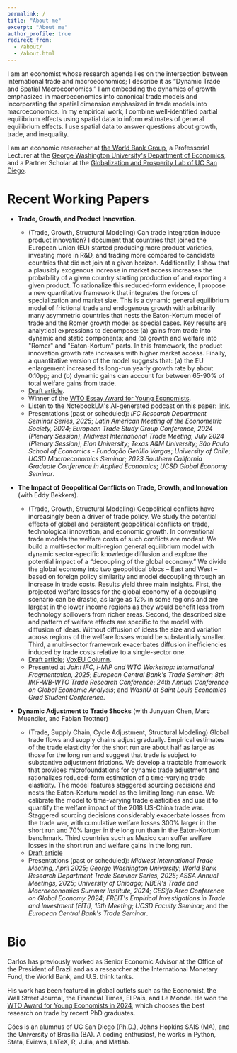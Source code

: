```yaml
---
permalink: /
title: "About me"
excerpt: "About me"
author_profile: true
redirect_from: 
  - /about/
  - /about.html
---
```


I am an economist whose research agenda lies on the intersection between international trade and macroeconomics; I describe it as “Dynamic Trade and Spatial Macroeconomics.” I am embedding the dynamics of growth emphasized in macroeconomics into canonical trade models and incorporating the spatial dimension emphasized in trade models into macroeconomics. In my empirical work, I combine well-identified partial equilibrium effects using spatial data to inform estimates of general equilibrium effects. I use spatial data to answer questions about growth, trade, and inequality.

I am an economic researcher at [the World Bank Group](https://www.ifc.org/), a Professorial Lecturer at the [George Washington University's Department of Economics](https://economics.columbian.gwu.edu/), and a Partner Scholar at the [Globalization and Prosperity Lab of UC San Diego](https://gplab.ucsd.edu/).

Recent Working Papers
======
- **Trade, Growth, and Product Innovation**.
  - (Trade, Growth, Structural Modeling) Can trade integration induce product innovation? I document that countries that joined the European Union (EU) started producing more product varieties, investing more in R&D, and trading more compared to candidate countries that did not join at a given horizon. Additionally, I show that a plausibly exogenous increase in market access increases the probability of a given country starting production of and exporting a given product. To rationalize this reduced-form evidence, I propose a new quantitative framework that integrates the forces of specialization and market size. This is a dynamic general equilibrium model of frictional trade and endogenous growth with arbitrarily many asymmetric countries that nests the Eaton-Kortum model of trade and the Romer growth model as special cases. Key results are analytical expressions to decompose: (a) gains from trade into dynamic and static components; and (b) growth and welfare into "Romer" and "Eaton-Kortum" parts. In this framework, the product innovation growth rate increases with higher market access.  Finally, a quantitative version of the model suggests that: (a) the EU enlargement increased its long-run yearly growth rate by about 0.10pp; and (b) dynamic gains can account for between 65-90% of total welfare gains from trade.
  - [Draft article](https://github.com/omercadopopular/omercadopopular.github.io/blob/master/files/GoesC-JMP.pdf?raw=true).
  - Winner of the [WTO Essay Award for Young Economists](https://www.wto.org/english/res_e/reser_e/essaywards_e.htm).
  - Listen to the NotebookLM's AI-generated podcast on this paper:
  [link](https://github.com/omercadopopular/omercadopopular.github.io/raw/master/files/goes-notebooklm-podcast.mp3).
  - Presentations (past or scheduled): _IFC Research Department Seminar Series, 2025_; _Latin American Meeting of the Econometric Society, 2024_; _European Trade Study Group Conference, 2024 (Plenary Session)_; _Midwest International Trade Meeting, July 2024  (Plenary Session)_; _Elon University_; _Texas A&M University_; _São Paulo School of Economics - Fundação Getúlio Vargas_;  _University of Chile_; _UCSD Macroeconomics Seminar_; _2023 Southern California Graduate Conference in Applied Economics_; _UCSD Global Economy Seminar_.

- **The Impact of Geopolitical Conflicts on Trade, Growth, and Innovation** (with Eddy Bekkers). 
  - (Trade, Growth, Structural Modeling) Geopolitical conflicts have increasingly been a driver of trade policy. We study the potential effects of global and persistent geopolitical conflicts on trade, technological innovation, and economic growth. In conventional trade models the welfare costs of such conflicts are modest. We build a multi-sector multi-region general equilibrium model with dynamic sector-specific knowledge diffusion and explore the potential impact of a “decoupling of the global economy.” We divide the global economy into two geopolitical blocs – East and West – based on foreign policy similarity and model decoupling through an increase in trade costs. Results yield three main insights. First, the projected welfare losses for the global economy of a decoupling scenario can be drastic, as large as 12% in some regions and are largest in the lower income regions as they would benefit less from technology spillovers from richer areas. Second, the described size and pattern of welfare effects are specific to the model with diffusion of ideas. Without diffusion of ideas the size and variation across regions of the welfare losses would be substantially smaller. Third, a multi-sector framework exacerbates diffusion inefficiencies induced by trade costs relative to a single-sector one.
  - [Draft
article](https://browse.arxiv.org/pdf/2203.12173.pdf); [VoxEU Column](https://voxeu.org/article/impact-geopolitical-conflicts-trade-growth-and-innovation).
  - Presented at _Joint IFC, i-MIP and WTO Workshop: International Fragmentation, 2025_; _European Central Bank's Trade Seminar_; _8th IMF-WB-WTO Trade Research Conference_; _24th Annual Conference on Global Economic Analysis_; and _WashU at Saint Louis Economics Grad Student Conference_.
 
- **Dynamic Adjustment to Trade Shocks** (with Junyuan Chen, Marc Muendler, and Fabian Trottner) 
  - (Trade, Supply Chain, Cycle Adjustment, Structural Modeling) Global trade flows and supply chains adjust gradually. Empirical estimates of the trade elasticity for the short run are about half as large as those for the long run and suggest that trade is subject to substantive adjustment frictions. We develop a tractable framework that provides microfoundations for dynamic trade adjustment and rationalizes reduced-form estimation of a time-varying trade elasticity. The model features staggered sourcing decisions and nests the Eaton-Kortum model as the limiting long-run case. We calibrate the model to time-varying trade elasticities and use it to quantify the welfare impact of the 2018 US-China trade war. Staggered sourcing decisions considerably exacerbate losses from the trade war, with cumulative welfare losses 300% larger in the short run and 70% larger in the long run than in the Eaton-Kortum benchmark. Third countries such as Mexico can suffer welfare losses in the short run and welfare gains in the long run.
  - [Draft article](https://gplab.ucsd.edu/_files/cbriefs/tradeadj-v4.pdf)
  - Presentations (past or scheduled): _Midwest International Trade Meeting, April 2025_; _George Washington University_; _World Bank Research Department Trade Seminar Series, 2025_; _ASSA Annual Meetings, 2025_; _University of Chicago_; _NBER's Trade and Macroeconomics Summer Institute, 2024_; _CESifo Area Conference on Global Economy 2024_; _FREIT's Empirical Investigations in Trade and Investment (EITI), 15th Meeting_; _UCSD Faculty Seminar_; and the  _European Central Bank's Trade Seminar_.

Bio
======
Carlos has previously worked as Senior Economic Advisor at the Office of the President of Brazil and as a researcher at the International Monetary Fund, the World Bank, and U.S. think tanks. 

His work has been featured in global outlets such as the Economist, the Wall Street Journal, the Financial Times, El País, and Le Monde. He won the [WTO Award for Young Economists in 2024](https://www.wto.org/english/news_e/news24_e/essay_12sep24_e.htm), which chooses the best research on trade by recent PhD graduates.

Góes is an alumnus of UC San Diego (Ph.D.), Johns Hopkins SAIS (MA), and the University of Brasilia (BA). A coding enthusiast, he works in Python, Stata, Eviews, LaTeX, R, Julia, and Matlab. 
